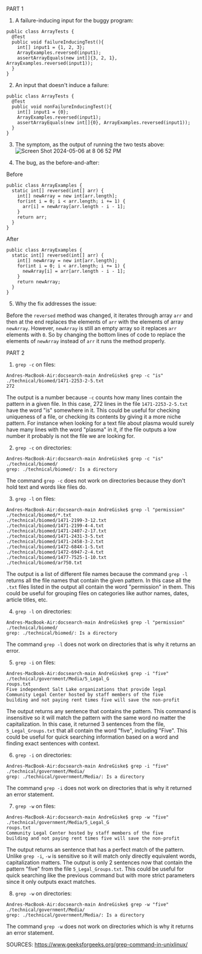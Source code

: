 PART 1

1. A failure-inducing input for the buggy program:

```
public class ArrayTests {
  @Test
  public void failureInducingTest(){
    int[] input1 = {1, 2, 3};
    ArrayExamples.reversed(input1);
    assertArrayEquals(new int[]{3, 2, 1}, ArrayExamples.reversed(input1));
  }
}
```

2. An input that doesn't induce a failure:

```
public class ArrayTests {
  @Test
  public void nonFailureInducingTest(){
    int[] input1 = {0};
    ArrayExamples.reversed(input1);
    assertArrayEquals(new int[]{0}, ArrayExamples.reversed(input1));
  }
}
```

3. The symptom, as the output of running the two tests above:
![Screen Shot 2024-05-06 at 8 06 52 PM](https://github.com/dregiske/cse15l-lab-reports/assets/146780188/9691da68-e614-40f6-82bd-054c23929c58)

4. The bug, as the before-and-after:

Before
```
public class ArrayExamples {
  static int[] reversed(int[] arr) {
    int[] newArray = new int[arr.length];
    for(int i = 0; i < arr.length; i += 1) {
      arr[i] = newArray[arr.length - i - 1];
    }
    return arr;
  }
}
```
After
```
public class ArrayExamples {
  static int[] reversed(int[] arr) {
    int[] newArray = new int[arr.length];
    for(int i = 0; i < arr.length; i += 1) {
      newArray[i] = arr[arr.length - i - 1];
    }
    return newArray;
  }
}
```

5. Why the fix addresses the issue:

Before the ```reversed``` method was changed, it iterates through array ```arr``` and then at the end replaces the elements of ```arr``` with the elements of array ```newArray```. However, ```newArray``` is still an empty array so it replaces ```arr``` elements with ```0```. So by changing the bottom lines of code to replace the elements of ```newArray``` instead of ```arr``` it runs the method properly.

PART 2

1. ```grep -c``` on files:

```
Andres-MacBook-Air:docsearch-main AndreGiske$ grep -c "is" ./technical/biomed/1471-2253-2-5.txt
272
```
The output is a number because ```-c``` counts how many lines contain the pattern in a given file. In this case, 272 lines in the file ```1471-2253-2-5.txt``` have the word "is" somewhere in it. This could be useful for checking uniqueness of a file, or checking its contents by giving it a more niche pattern. For instance when looking for a text file about plasma would surely have many lines with the word "plasma" in it, if the file outputs a low number it probably is not the file we are looking for.

2. ```grep -c``` on directories:

```
Andres-MacBook-Air:docsearch-main AndreGiske$ grep -c "is" ./technical/biomed/
grep: ./technical/biomed/: Is a directory
```
The command ```grep -c``` does not work on directories because they don't hold text and words like files do.

3. ```grep -l``` on files:

```
Andres-MacBook-Air:docsearch-main AndreGiske$ grep -l "permission" ./technical/biomed/*.txt
./technical/biomed/1471-2199-3-12.txt
./technical/biomed/1471-2199-4-4.txt
./technical/biomed/1471-2407-2-17.txt
./technical/biomed/1471-2431-3-5.txt
./technical/biomed/1471-2458-3-2.txt
./technical/biomed/1472-684X-1-5.txt
./technical/biomed/1472-6947-2-4.txt
./technical/biomed/1477-7525-1-10.txt
./technical/biomed/ar750.txt
```
The output is a list of different file names because the command ```grep -l``` returns all the file names that contain the given pattern. In this case all the ```.txt``` files listed in the output all contain the word "permission" in them. This could be useful for grouping files on categories like author names, dates, article titles, etc.

4. ```grep -l``` on directories:

```
Andres-MacBook-Air:docsearch-main AndreGiske$ grep -l "permission" ./technical/biomed/
grep: ./technical/biomed/: Is a directory
```
The command ```grep -l``` does not work on directories that is why it returns an error.


5. ```grep -i``` on files:

```
Andres-MacBook-Air:docsearch-main AndreGiske$ grep -i "five" ./technical/government/Media/5_Legal_G
roups.txt
Five independent Salt Lake organizations that provide legal
Community Legal Center hosted by staff members of the five
building and not paying rent times five will save the non-profit
```
The output returns any sentence that contains the pattern. This command is insensitive so it will match the pattern with the same word no matter the capitalization. In this case, it returned 3 sentences from the file, ```5_Legal_Groups.txt``` that all contain the word "five", including "Five". This could be useful for quick searching information based on a word and finding exact sentences with context.

6. ```grep -i``` on directories:

```
Andres-MacBook-Air:docsearch-main AndreGiske$ grep -i "five" ./technical/government/Media/
grep: ./technical/government/Media/: Is a directory
```
The command ```grep -i``` does not work on directories that is why it returned an error statement.

7. ```grep -w``` on files:

```
Andres-MacBook-Air:docsearch-main AndreGiske$ grep -w "five" ./technical/government/Media/5_Legal_G
roups.txt
Community Legal Center hosted by staff members of the five
building and not paying rent times five will save the non-profit
```
The output returns an sentence that has a perfect match of the pattern. Unlike ```grep -i```, ```-w``` is sensitive so it will match only directly equivalent words, capitalization matters. The output is only 2 sentences now that contain the pattern "five" from the file ```5_Legal_Groups.txt```. This could be useful for quick searching like the previous command but with more strict parameters since it only outputs exact matches.

8. ```grep -w``` on directories:

```
Andres-MacBook-Air:docsearch-main AndreGiske$ grep -w "five" ./technical/government/Media/
grep: ./technical/government/Media/: Is a directory
```
The command ```grep -w``` does not work on directories which is why it returns an error statement.

SOURCES:
https://www.geeksforgeeks.org/grep-command-in-unixlinux/
